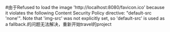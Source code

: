 #由于Refused to load the image 'http://localhost:8080/favicon.ico' because it violates the following Content Security Policy directive: "default-src 'none'". Note that 'img-src' was not explicitly set, so 'default-src' is used as a fallback.的问题无法解决，重新开始travel的project